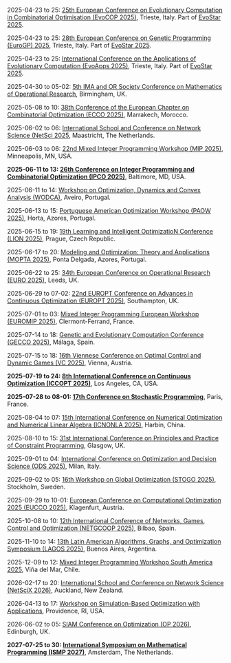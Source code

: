 2025-04-23 to 25: [25th European Conference on Evolutionary Computation in Combinatorial Optimisation (EvoCOP 2025)](https://evostar.org/2025/evocop/), Trieste, Italy. Part of [EvoStar 2025](https://evostar.org/2025/).

2025-04-23 to 25: [28th European Conference on Genetic Programming (EuroGP) 2025](https://evostar.org/2025/eurogp/), Trieste, Italy. Part of [EvoStar 2025](https://evostar.org/2025/).

2025-04-23 to 25: [International Conference on the Applications of Evolutionary Computation (EvoApps 2025)](https://evostar.org/2025/evoapps/), Trieste, Italy. Part of [EvoStar 2025](https://evostar.org/2025/).

2025-04-30 to 05-02: [5th IMA and OR Society Conference on Mathematics of Operational Research](https://ima.org.uk/24367/5th-ima-and-or-society-conference-on-mathematics-of-operational-research/), Birmingham, UK.

2025-05-08 to 10: [38th Conference of the European Chapter on Combinatorial Optimization (ECCO 2025)](https://ecco2025.sciencesconf.org), Marrakech, Morocco.

2025-06-02 to 06: [International School and Conference on Network Science (NetSci 2025](https://netsci2025.github.io), Maastricht, The Netherlands.

2025-06-03 to 06: [22nd Mixed Integer Programming Workshop (MIP 2025)](https://mixedinteger.org/2025/), Minneapolis, MN, USA.

**2025-06-11 to 13: [26th Conference on Integer Programming and Combinatorial Optimization (IPCO 2025)](https://ipco25.cs.jhu.edu)**, Baltimore, MD, USA.

2025-06-11 to 14: [Workshop on Optimization, Dynamics and Convex Analysis (WODCA)](https://sites.google.com/view/wodca2025), Aveiro, Portugal.

2025-06-13 to 15: [Portuguese American Optimization Workshop (PAOW 2025)](https://coral.ise.lehigh.edu/paow/), Horta, Azores, Portugal.

2025-06-15 to 19: [19th Learning and Intelligent OptimizatioN Conference (LION 2025)](https://lion19.org), Prague, Czech Republic.

2025-06-17 to 20: [Modeling and Optimization: Theory and Applications (MOPTA 2025)](https://coral.ise.lehigh.edu/mopta2025/), Ponta Delgada, Azores, Portugal.

2025-06-22 to 25: [34th European Conference on Operational Research (EURO 2025)](https://euro2025leeds.uk), Leeds, UK.

2025-06-29 to 07-02: [22nd EUROPT Conference on Advances in Continuous Optimization (EUROPT 2025)](https://europt2025.org), Southampton, UK.

2025-07-01 to 03: [Mixed Integer Programming European Workshop (EUROMIP 2025)](https://mixedinteger.org/EUROMIP/2025/), Clermont-Ferrand, France.

2025-07-14 to 18: [Genetic and Evolutionary Computation Conference (GECCO 2025)](https://gecco-2025.sigevo.org/), Málaga, Spain.

2025-07-15 to 18: [16th Viennese Conference on Optimal Control and Dynamic Games (VC 2025)](https://vc2025.conf.tuwien.ac.at), Vienna, Austria.

**2025-07-19 to 24: [8th International Conference on Continuous Optimization (ICCOPT 2025)](https://sites.google.com/view/iccopt2025)**, Los Angeles, CA, USA.

**2025-07-28 to 08-01: [17th Conference on Stochastic Programming](https://icsp2025.org)**, Paris, France.

2025-08-04 to 07: [15th International Conference on Numerical Optimization and Numerical Linear Algebra (ICNONLA 2025)](https://lsec.cc.ac.cn/~icnonla25), Harbin, China.

2025-08-10 to 15: [31st International Conference on Principles and Practice of Constraint Programming](https://cp2025.a4cp.org), Glasgow, UK.

2025-09-01 to 04: [International Conference on Optimization and Decision Science (ODS 2025)](https://airoconference.it/ods2025), Milan, Italy.

2025-09-02 to 05: [16th Workshop on Global Optimization (STOGO 2025)](https://sites.google.com/view/stogo25/), Stockholm, Sweden.

2025-09-29 to 10-01: [European Conference on Computational Optimization 2025 (EUCCO 2025)](https://conference3.aau.at/event/122), Klagenfurt, Austria.

2025-10-08 to 10: [12th International Conference of Networks, Games, Control and Optimization (NETGCOOP 2025)](https://netgcoop2025.univ-avignon.fr), Bilbao, Spain.

2025-11-10 to 14: [13th Latin American Algorithms, Graphs, and Optimization Symposium (LAGOS 2025)](https://lagos.mat.br/lagos2025), Buenos Aires, Argentina.

2025-12-09 to 12: [Mixed Integer Programming Workshop South America 2025](https://mixedinteger.org/MIPSouthAmerica/2025/), Viña del Mar, Chile.

2026-02-17 to 20: [International School and Conference on Network Science (NetSciX 2026)](https://netscix2026.github.io), Auckland, New Zealand.

2026-04-13 to 17: [Workshop on Simulation-Based Optimization with Applications](https://icerm.brown.edu/program/semester_program_workshop/sp-s26-w3), Providence, RI, USA.

2026-06-02 to 05: [SIAM Conference on Optimization (OP 2026)](https://www.siam.org/conferences-events/siam-conferences/op26/), Edinburgh, UK.

**2027-07-25 to 30: [International Symposium on Mathematical Programming (ISMP 2027)](https://vu.nl/en/events/2027/international-symposium-on-mathematical-programming-2027)**, Amsterdam, The Netherlands.


